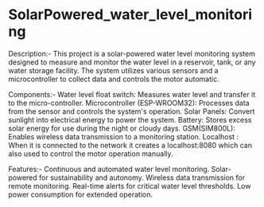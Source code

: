 # SolarPowered_water_level_monitoring

Description:-
This project is a solar-powered water level monitoring system designed to measure and monitor the water level in a reservoir, tank, or any water storage facility. The system utilizes various sensors and a microcontroller to collect data and controls the motor automatic.

Components:-
Water level float switch: Measures water level and transfer it to the micro-controller.
Microcontroller (ESP-WROOM32): Processes data from the sensor and controls the system's operation.
Solar Panels: Convert sunlight into electrical energy to power the system.
Battery: Stores excess solar energy for use during the night or cloudy days.
GSM(SIM800L): Enables wireless data transmission to a monitoring station.
Localhost : When it is connected to the network it creates a localhost:8080 which can also used to control the motor operation manually.

Features:-
Continuous and automated water level monitoring.
Solar-powered for sustainability and autonomy.
Wireless data transmission for remote monitoring.
Real-time alerts for critical water level thresholds.
Low power consumption for extended operation.
